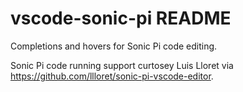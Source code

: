 # vscode-sonic-pi README

Completions and hovers for Sonic Pi code editing.

Sonic Pi code running support curtosey Luis Lloret via https://github.com/llloret/sonic-pi-vscode-editor.
